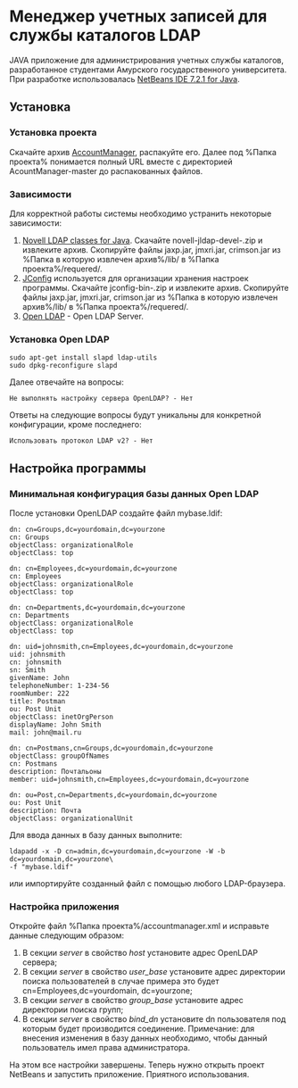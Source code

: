 Менеджер учетных записей для службы каталогов LDAP
==================================================

JAVA приложение для администрирования учетных службы каталогов, разработанное студентами Амурского государственного университета. При разработке использовалась [NetBeans IDE 7.2.1 for Java].

Установка
---------

### Установка проекта

Скачайте архив [AccountManager], распакуйте его. Далее под %Папка проекта% понимается полный URL вместе с директорией AcountManager-master до распакованных файлов.

### Зависимости  

Для корректной работы системы необходимо устранить некоторые зависимости:  
1. [Novell LDAP classes for Java]. Скачайте novell-jldap-devel-.zip и извлеките архив. Скопируйте файлы jaxp.jar, jmxri.jar, crimson.jar из %Папка в которую извлечен архив%/lib/  в %Папка проекта%/requered/.   
2. [JConfig] используется для организации хранения настроек программы. Скачайте jconfig-bin-.zip и извлеките архив. Скопируйте файлы jaxp.jar, jmxri.jar, crimson.jar из %Папка в которую извлечен архив%/lib/  в %Папка проекта%/requered/.  
3. [Open LDAP] - Open LDAP Server.  

### Установка Open LDAP  
    sudo apt-get install slapd ldap-utils  
    sudo dpkg-reconfigure slapd  
Далее отвечайте на вопросы:  

    Не выполнять настройку сервера OpenLDAP? - Нет  
Ответы на следующие вопросы будут уникальны для конкретной конфигурации, кроме последнего:  

    Использовать протокол LDAP v2? - Нет  

## Настройка программы  

### Минимальная конфигурация базы данных Open LDAP

После установки OpenLDAP создайте файл mybase.ldif: 
 
    dn: cn=Groups,dc=yourdomain,dc=yourzone
    cn: Groups
    objectClass: organizationalRole
    objectClass: top  

    dn: cn=Employees,dc=yourdomain,dc=yourzone
    cn: Employees
    objectClass: organizationalRole
    objectClass: top  

    dn: cn=Departments,dc=yourdomain,dc=yourzone
    cn: Departments
    objectClass: organizationalRole
    objectClass: top  

    dn: uid=johnsmith,cn=Employees,dc=yourdomain,dc=yourzone
    uid: johnsmith
    cn: johnsmith
    sn: Smith
    givenName: John
    telephoneNumber: 1-234-56
    roomNumber: 222
    title: Postman
    ou: Post Unit
    objectClass: inetOrgPerson
    displayName: John Smith 
    mail: john@mail.ru

    dn: cn=Postmans,cn=Groups,dc=yourdomain,dc=yourzone
    objectClass: groupOfNames
    cn: Postmans
    description: Почтальоны
    member: uid=johnsmith,cn=Employees,dc=yourdomain,dc=yourzone

    dn: ou=Post,cn=Departments,dc=yourdomain,dc=yourzone
    ou: Post Unit
    description: Почта 
    objectClass: organizationalUnit

Для ввода данных в базу данных выполните:

    ldapadd -x -D cn=admin,dc=yourdomain,dc=yourzone -W -b dc=yourdomain,dc=yourzone\
    -f "mybase.ldif"

или импортируйте созданный файл с помощью любого LDAP-браузера.

### Настройка приложения

Откройте файл %Папка проекта%/accountmanager.xml и исправьте данные следующим образом:  

1. В  секции *server* в свойство *host* установите адрес OpenLDAP сервера;  
2. В  секции *server* в свойство *user_base* установите адрес директории поиска пользователей в случае примера это будет cn=Employees,dc=yourdomain,  dc=yourzone;  
3. В  секции *server* в свойство *group_base* установите адрес директории поиска групп;  
4. В  секции *server* в свойство *bind_dn* установите dn пользователя под которым будет производится соединение.  Примечание: для внесения изменения в базу данных необходимо, чтобы данный пользователь имел права администратора.

На этом все настройки завершены. Теперь нужно открыть проект NetBeans и запустить приложение. Приятного использования.
 
[AccountManager]: https://github.com/AmurSU/AccountManager/archive/master.zip "AccountManager sources"
[NetBeans IDE 7.2.1 for Java]: http://www.oracle.com/technetwork/java/javase/downloads/jdk-netbeans-jsp-142931.html "NetBeans for Java"
[Novell LDAP classes for Java]: http://www.novell.com/developer/ndk/ldap_classes_for_java.html "Novell LDAP classes"
[JConfig]: http://www.jconfig.org/TheDownloads.html "JConfig classes"
[Open LDAP]: hhttp://www.openldap.org/software/download/ "Open LDAP download"
